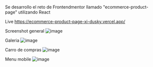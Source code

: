 Se desarrollo el reto de Frontendmentor llamado "ecommerce-product-page" utilizando React

Live
https://ecommerce-product-page-xi-dusky.vercel.app/

Screenshot general
![image](https://github.com/gabrielveliz/ecommerce-product-page/assets/24717811/91566afe-ed24-4efb-8901-1e145a4df7b2)

Galeria
![image](https://github.com/gabrielveliz/ecommerce-product-page/assets/24717811/3800d32a-1938-4dd3-902d-3c8c71d2061e)

Carro de compras
![image](https://github.com/gabrielveliz/ecommerce-product-page/assets/24717811/0a954cc3-c3d3-4147-80ac-ed73b0124476)

Menu mobile
![image](https://github.com/gabrielveliz/ecommerce-product-page/assets/24717811/c623e265-702c-4646-a9d2-51354e0d11bf)
